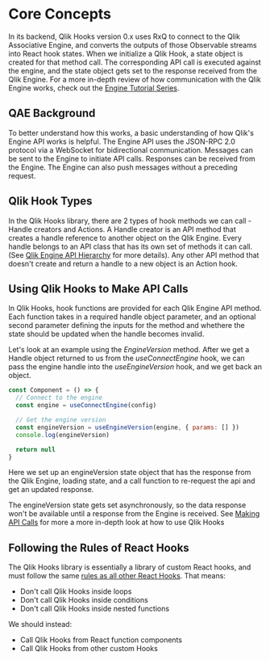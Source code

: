 # Core Concepts

In its backend, Qlik Hooks version 0.x uses RxQ to connect to the Qlik Associative Engine, and converts the outputs of those Observable streams into React hook states. When we initialize a Qlik Hook, a state object is created for that method call. The corresponding API call is executed against the engine, and the state object gets set to the response received from the Qlik Engine. For a more in-depth review of how communication with the Qlik Engine works, check out the [Engine Tutorial Series](https://opensrc.axisgroup.com/tutorials/engine/101.%20What%20is%20QIX%20and%20Why%20Should%20You%20Care.html).

## QAE Background

To better understand how this works, a basic understanding of how Qlik's Engine API works is helpful. The Engine API uses the JSON-RPC 2.0 protocol via a WebSocket for bidirectional communication. Messages can be sent to the Engine to initiate API calls. Responses can be received from the Engine. The Engine can also push messages without a preceding request.

## Qlik Hook Types

In the Qlik Hooks library, there are 2 types of hook methods we can call - Handle creators and Actions. A Handle creator is an API method that creates a handle reference to another object on the Qlik Engine. Every handle belongs to an API class that has its own set of methods it can call. (See [Qlik Engine API Hierarchy](./qae-hierarchy.html) for more details). Any other API method that doesn't create and return a handle to a new object is an Action hook.

## Using Qlik Hooks to Make API Calls

In Qlik Hooks, hook functions are provided for each Qlik Engine API method. Each function takes in a required handle object parameter, and an optional second parameter defining the inputs for the method and whethere the state should be updated when the handle becomes invalid.

Let's look at an example using the _EngineVersion_ method. After we get a Handle object returned to us from the _useConnectEngine_ hook, we can pass the engine handle into the _useEngineVersion_ hook, and we get back an object.

```jsx
const Component = () => {
  // Connect to the engine
  const engine = useConnectEngine(config)

  // Get the engine version
  const engineVersion = useEngineVersion(engine, { params: [] })
  console.log(engineVersion)

  return null
}
```

Here we set up an engineVersion state object that has the response from the Qlik Engine, loading state, and a call function to re-request the api and get an updated response.

The engineVersion state gets set asynchronously, so the data response won't be available until a response from the Engine is received. See [Making API Calls](../basics/making-api-calls.html) for more a more in-depth look at how to use Qlik Hooks

## Following the Rules of React Hooks

The Qlik Hooks library is essentially a library of custom React hooks, and must follow the same [rules as all other React Hooks](https://reactjs.org/docs/hooks-rules.html). That means:

- Don't call Qlik Hooks inside loops
- Don't call Qlik Hooks inside conditions
- Don't call Qlik Hooks inside nested functions

We should instead:

- Call Qlik Hooks from React function components
- Call Qlik Hooks from other custom Hooks
